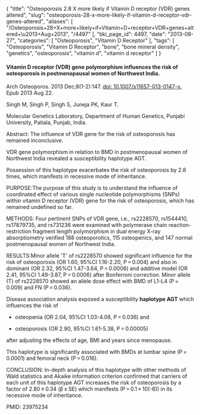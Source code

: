 {
    "title": "Osteoporosis 2.8 X more likely if Vitamin D receptor (VDR) genes altered",
    "slug": "osteoporosis-28-x-more-likely-if-vitamin-d-receptor-vdr-genes-altered",
    "aliases": [
        "/Osteoporosis+28+X+more+likely+if+Vitamin+D+receptor+VDR+genes+altered+\u2013+Aug+2013",
        "/4497"
    ],
    "tiki_page_id": 4497,
    "date": "2013-08-27",
    "categories": [
        "Osteoporosis",
        "Vitamin D Receptor"
    ],
    "tags": [
        "Osteoporosis",
        "Vitamin D Receptor",
        "bone",
        "bone mineral density",
        "genetics",
        "osteoporosis",
        "vitamin d",
        "vitamin d receptor"
    ]
}


#### Vitamin D receptor (VDR) gene polymorphism influences the risk of osteoporosis in postmenopausal women of Northwest India.

Arch Osteoporos. 2013 Dec;8(1-2):147. [doi: 10.1007/s11657-013-0147-y.](https://doi.org/10.1007/s11657-013-0147-y.) Epub 2013 Aug 22.

Singh M, Singh P, Singh S, Juneja PK, Kaur T.

Molecular Genetics Laboratory, Department of Human Genetics, Punjabi University, Patiala, Punjab, India.

Abstract: The influence of VDR gene for the risk of osteoporosis has remained inconclusive. 

VDR gene polymorphism in relation to BMD in postmenopausal women of Northwest India revealed a susceptibility haplotype AGT.

Possession of this haplotype exacerbates the risk of osteoporosis by 2.8 times, which manifests in recessive mode of inheritance.

PURPOSE:The purpose of this study is to understand the influence of coordinated effect of various single nucleotide polymorphisms (SNPs) within vitamin D receptor (VDR) gene for the risk of osteoporosis, which has remained undefined so far.

METHODS: Four pertinent SNPs of VDR gene, i.e., rs2228570, rs1544410, rs17879735, and rs731236 were examined with polymerase chain reaction-restriction fragment length polymorphism in dual energy X-ray absorptiometry verified 188 osteoporotics, 115 osteopenics, and 147 normal postmenopausal women of Northwest India.

RESULTS:Minor allele 'T' of rs2228570 showed significant influence for the risk of osteoporosis (OR 1.60, 95%CI 1.16-2.20, P = 0.004) and also in dominant (OR 2.32, 95%CI 1.47-3.64, P = 0.0006) and additive model (OR 2.41, 95%CI 1.49-3.87, P = 0.0006) after Bonferroni correction. Minor allele (T) of rs2228570 showed an allele dose effect with BMD of L1-L4 (P = 0.009) and FN (P = 0.036). 

Disease association analysis exposed a susceptibility  **haplotype AGT**  which influences the risk of 

* osteopenia (OR 2.04, 95%CI 1.03-4.08, P = 0.036) and 

* osteoporosis (OR 2.90, 95%CI 1.61-5.38, P = 0.00005) 

after adjusting the effects of age, BMI and years since menopause. 

This haplotype is significantly associated with BMDs at lumbar spine (P = 0.0001) and femoral neck (P = 0.016).

CONCLUSION: In-depth analysis of this haplotype with other methods of Wald statistics and Akaike information criterion confirmed that carriers of each unit of this haplotype AGT increases the risk of osteoporosis by a factor of 2.80 ± 0.34 (β ± SE) which manifests (P = 0.1 × 10(-6)) in its recessive mode of inheritance.

PMID:     23975234